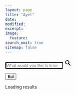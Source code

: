 ```yaml
---
layout: page
title: "Ayet"
date: 
modified:
excerpt:
image:
  feature:
search_omit: true
sitemap: false
---
```

<form action="{{ site.baseurl }}/search/" method="get">
	<input type="search" name="q" {% if include.add_id %}id="search-input"{% endif %} placeholder="What would you like to know?" autofocus>
	
<svg fill="#000000" height="24" viewBox="0 0 24 24" width="24" xmlns="http://www.w3.org/2000/svg">
    <path d="M15.5 14h-.79l-.28-.27C15.41 12.59 16 11.11 16 9.5 16 5.91 13.09 3 9.5 3S3 5.91 3 9.5 5.91 16 9.5 16c1.61 0 3.09-.59 4.23-1.57l.27.28v.79l5 4.99L20.49 19l-4.99-5zm-6 0C7.01 14 5 11.99 5 9.5S7.01 5 9.5 5 14 7.01 14 9.5 11.99 14 9.5 14z"/>
    <path d="M0 0h24v24H0z" fill="none"/>
</svg>
	<input type="submit" value="Bul" style="display: none;">
</form>
  <input type="submit" value="Bul">

<p><span id="search-process">Loading</span> results <span id="search-query-container" style="display: none;">for "<strong id="search-query"></strong>"</span></p>
<ul id="search-results"></ul>

<script>
	window.data = {
		{% for post in site.posts %}
			{% if post.title %}
				{% unless post.excluded_in_search %}
					{% if added %},{% endif %}
					{% assign added = false %}
					"{{ post.url | slugify }}": {
						"id": "{{ post.url | slugify }}",
						"title": "{{ post.title | xml_escape }}",
						"categories": "{{ post.categories | join: ", " | xml_escape }}",
						"url": " {{ post.url | xml_escape }}",
						"content": {{ post.content | strip_html | replace_regex: "[\s/\n]+"," " | strip | jsonify }}
					}
					{% assign added = true %}
				{% endunless %}
			{% endif %}
		{% endfor %}
	};
</script>
<script src="{{ site.baseurl }}/js/lunr.min.js"></script>
<script src="{{ site.baseurl }}/js/search.js"></script>
